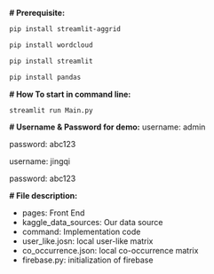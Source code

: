 **# Prerequisite:**

```bash
pip install streamlit-aggrid

pip install wordcloud

pip install streamlit

pip install pandas
```

**# How To start in command line:**

```python
streamlit run Main.py 
```

**# Username & Password for demo:**
username: admin 

password: abc123



username: jingqi

password: abc123

**# File description:**

- pages: Front End
- kaggle_data_sources: Our data source
- command: Implementation code
- user_like.josn: local user-like matrix
- co_occurrence.json: local co-occurrence matrix
- firebase.py: initialization of firebase
